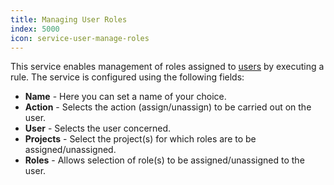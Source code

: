 ```yaml
---
title: Managing User Roles
index: 5000
icon: service-user-manage-roles
---
```


This service enables management of roles assigned to [users](/ee/admin/user) by executing a rule. The service is configured
using the following fields:

- **Name** - Here you can set a name of your choice.
- **Action** - Selects the action (assign/unassign) to be carried out on the user.
- **User** - Selects the user concerned.
- **Projects** - Select the project(s) for which roles are to be assigned/unassigned.
- **Roles** - Allows selection of role(s) to be assigned/unassigned to the user.
